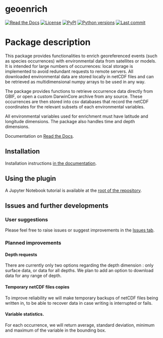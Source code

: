 # **geoenrich**

[![Read the Docs](https://img.shields.io/readthedocs/geoenrich)](https://geoenrich.readthedocs.io/en/latest/)
[![License](https://img.shields.io/github/license/morand-g/geoenrich?color=green)](https://github.com/morand-g/geoenrich/blob/main/LICENSE)
[![PyPI](https://img.shields.io/pypi/v/geoenrich?color=green)](https://pypi.org/project/geoenrich/)
[![Python versions](https://img.shields.io/pypi/pyversions/geoenrich)](https://www.python.org/downloads/)
[![Last commit](https://img.shields.io/github/last-commit/morand-g/geoenrich)](https://github.com/morand-g/geoenrich/)


# Package description
This package provides functionalities to enrich georeferenced events (such as species occurrences) with environmental data from satellites or models. It is intended for large numbers of occurrences: local storage is implemented to avoid redundant requests to remote servers. All downloaded environmental data are stored locally in netCDF files and can be retrieved as multidimensional numpy arrays to be used in any way.

The package provides functions to retrieve occurrence data directly from GBIF, or open a custom DarwinCore archive from any source. These occurrences are then stored into csv databases that record the netCDF coordinates for the relevant subsets of each environmental variables.

All environmental variables used for enrichment must have latitude and longitude dimensions. The package also handles time and depth dimensions.

Documentation on [Read the Docs](https://geoenrich.readthedocs.io).

## Installation

Installation instructions [in the documentation](https://geoenrich.readthedocs.io/en/latest/install.html).

## Using the plugin

A Jupyter Notebook tutorial is available at the [root of the repository](Geoenrich%20tutorial.ipynb).

## Issues and further developments

### User suggestions

Please feel free to raise issues or suggest improvements in the [Issues tab](https://github.com/morand-g/geoenrich/issues).

### Planned improvements

#### Depth requests

There are currently only two options regarding the depth dimension : only surface data, or data for all depths.
We plan to add an option to download data for any range of depth.

#### Temporary netCDF files copies

To improve reliability we will make temporary backups of netCDF files being written in, to be able to recover data in case writing is interrupted or fails.

#### Variable statistics.

For each occurrence, we will return average, standard deviation, minimum and maximum of the variable in the bounding box.
